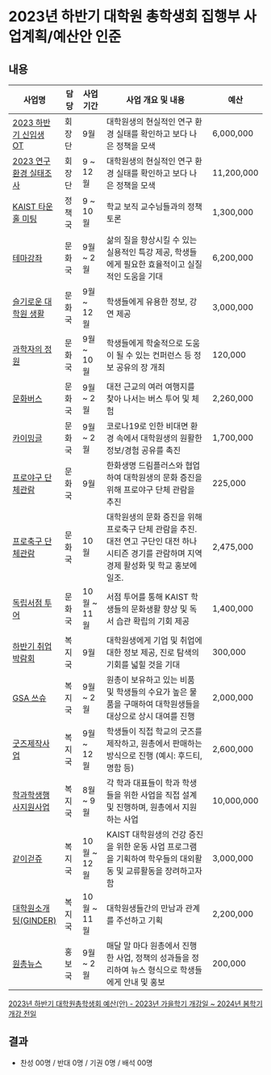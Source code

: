 2023년 하반기 대학원 총학생회 집행부 사업계획/예산안 인준
===

## 내용
| 사업명                                        | 담당   | 사업 기간 | 사업 개요 및 내용                                                                  | 예산         |
|-----------------------------------------------|--------|-----------|-----------------------------------------------------------------------------|------------|
| [2023 하반기 신입생 OT](agenda04/하반기OT.md)           | 회장단 | 9월 | 대학원생의 현실적인 연구 환경 실태를 확인하고 보다 나은 정책을 모색                        | 6,000,000  |
| [2023 연구환경 실태조사](agenda04/전체_연구환경실태조사.md)           | 회장단 | 9 ~ 12월 | 대학원생의 현실적인 연구 환경 실태를 확인하고 보다 나은 정책을 모색                        | 11,200,000  |
| [KAIST 타운홀 미팅](agenda04/타운홀미팅.md)           | 정책국 | 9 ~ 10월 | 학교 보직 교수님들과의 정책 토론                                                           | 1,300,000  |
| [테마강좌](agenda04/하반기_문화_테마강좌.md)                    | 문화국 | 9월 ~ 2월 | 삶의 질을 향상시킬 수 있는 실용적인 특강 제공, 학생들에게 필요한 효율적이고 실질적인 도움을 기대                     | 6,200,000  |
| [슬기로운 대학원 생활](agenda04/하반기_문화_슬기로운대학원생활.md)        | 문화국 | 9월 ~ 12월 | 학생들에게 유용한 정보, 강연 제공                                                         | 3,000,000  |
| [과학자의 정원](agenda04/하반기_문화_과학자의정원.md)               | 문화국 | 9월 ~ 10월 | 학생들에게 학술적으로 도움이 될 수 있는 컨퍼런스 등 정보 공유의 장 개최                                   | 120,000  |
| [문화버스](agenda04/하반기_문화_문화버스.md)               | 문화국 | 9월 ~ 2월 | 대전 근교의 여러 여행지를 찾아 나서는 버스 투어 및 체험                                   | 2,260,000 |
| [카이밍글](agenda04/하반기_문화_카이밍글.md)                    | 문화국 | 9월 ~ 2월 | 코로나19로 인한 비대면 환경 속에서 대학원생의 원활한 정보/경험 공유를 촉진                                 | 1,700,000 |
| [프로야구 단체관람](agenda04/하반기_문화_프로야구단체관람.md)                    | 문화국 | 9월 | 한화생명 드림플러스와 협업하여 대학원생의 문화 증진을 위해 프로야구 단체 관람을 추진                                 | 225,000 |
| [프로축구 단체관람](agenda04/하반기_문화_프로축구단체관람.md)                    | 문화국 | 10월 | 대학원생의 문화 증진을 위해 프로축구 단체 관람을 추진. 대전 연고 구단인 대전 하나 시티즌 경기를 관람하며 지역 경제 활성화 및 학교 홍보에 일조.            | 2,475,000 |
| [독립서점 투어](agenda04/하반기_문화_독립서점투어.md)               | 문화국 | 10월 ~ 11월 | 서점 투어를 통해 KAIST 학생들의 문화생활 향상 및 독서 습관 확립의 기회 제공                              | 1,400,000 |
| [하반기 취업박람회](agenda04/취업박람회-사업계획서.md)           | 복지국 | 9월 | 대학원생에게 기업 및 취업에 대한 정보 제공, 진로 탐색의 기회를 넓힐 것을 기대                               | 300,000  |
| [GSA 쓰슈](agenda04/GSA쓰슈-사업계획서.md)                | 복지국 | 9월 ~ 2월 | 원총이 보유하고 있는 비품 및 학생들의 수요가 높은 물품을 구매하여 대학원생들을 대상으로 상시 대여를 진행                 | 2,000,000  |
| [굿즈제작사업](agenda04/굿즈제작사업-사업계획서.md)                | 복지국 | 9월 ~ 12월 | 학생들이 직접 학교의 굿즈를 제작하고, 원총에서 판매하는 방식으로 진행 (예시: 후드티, 명함 등)                     | 2,600,000 |
| [학과학생행사지원사업](agenda04/학과학생행사지원사업-사업계획서.md)        | 복지국 | 8월 ~ 9월       | 각 학과 대표들이 학과 학생들을 위한 사업을 직접 설계 및 진행하며, 원총에서 지원하는 사업                         | 10,000,000 |
| [같이걷쥬](agenda04/같이걷쥬-사업계획서.md)                | 복지국 | 10월 ~ 12월 | KAIST 대학원생의 건강 증진을 위한 운동 사업 프로그램을 기획하여 학우들의 대외활동 및 교류활동을 장려하고자 함              | 3,000,000  |
| [대학원소개팅(GINDER)](agenda04/대학원소개팅(GINDER)-사업계획서.md)                | 복지국 | 10월 ~ 11월 | 대학원생들간의 만남과 관계를 주선하고 기획                 | 2,200,000  |
| [원총뉴스](원총뉴스.md)                    | 홍보국 | 9월 ~ 2월 | 매달 말 마다 원총에서 진행한 사업, 정책의 성과들을 정리하여 뉴스 형식으로 학생들에게 안내 및 홍보                    | 200,000    |


[2023년 하반기 대학원총학생회 예산(안) - 2023년 가을학기 개강일 ~ 2024년 봄학기 개강 전일](https://docs.google.com/spreadsheets/d/1vtOac7uHnFDAO8kJ9m0DpmZOMa3pj80kUhrXiSYY4HU/edit?usp=sharing)

## 결과
- 찬성 00명 / 반대 0명 / 기권 0명 / 배석 00명

